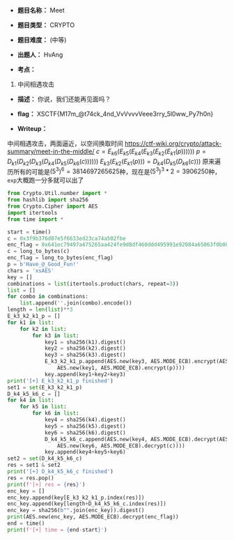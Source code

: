 * **题目名称：** Meet

* **题目类型：** CRYPTO
* **题目难度：** (中等)

* **出题人：** HvAng

* **考点：**  

1. 中间相遇攻击

* **描述：**  你说，我们还能再见面吗？

* **flag：** XSCTF{M17m_@t74ck_4nd_VvVvvvVeee3rry_5l0ww_Py7h0n}

* **Writeup：**

中间相遇攻击，两面逼近，以空间换取时间
<https://ctf-wiki.org/crypto/attack-summary/meet-in-the-middle/>
$c=E_{k6}(E_{k5}(E_{k4}(E_{k3}(E_{k2}(E_{k1}(p))))))$
$p=D_{k1}(D_{k2}(D_{k3}(D_{k4}(D_{k5}(D_{k6}(c))))))$
$E_{k3}(E_{k2}(E_{k1}(p)))=D_{k4}(D_{k5}(D_{k6}(c)))$
原来遍历所有的可能是$(5^{3})^{6}=3814697265625$种，现在是$(5^{3})^{3}*2=3906250$种，`exp`大概跑一分多就可以出了

```py
from Crypto.Util.number import *
from hashlib import sha256
from Crypto.Cipher import AES
import itertools
from time import *

start = time()
c = 0x3f9b376d07e5f6633ed23ca74a502fbe
enc_flag = 0x641ec79497a475265aa424fe9d8df460ddd495991e92084a65063f0b08a04159547214a81038661557ee9da8685bc7e7e45f73936e3c3f2fad09181f2e33cf45
c = long_to_bytes(c)
enc_flag = long_to_bytes(enc_flag)
p = b'Have_@_Good_Fun!'
chars = 'xsAES'
key = []
combinations = list(itertools.product(chars, repeat=3))
list = []
for combo in combinations:
    list.append(''.join(combo).encode())
length = len(list)**3
E_k3_k2_k1_p = []
for k1 in list:
    for k2 in list:
        for k3 in list:
            key1 = sha256(k1).digest()
            key2 = sha256(k2).digest()
            key3 = sha256(k3).digest()
            E_k3_k2_k1_p.append(AES.new(key3, AES.MODE_ECB).encrypt(AES.new(key2, AES.MODE_ECB).encrypt(
                AES.new(key1, AES.MODE_ECB).encrypt(p))))
            key.append(key1+key2+key3)
print('[+] E_k3_k2_k1_p finished')
set1 = set(E_k3_k2_k1_p)
D_k4_k5_k6_c = []
for k4 in list:
    for k5 in list:
        for k6 in list:
            key4 = sha256(k4).digest()
            key5 = sha256(k5).digest()
            key6 = sha256(k6).digest()
            D_k4_k5_k6_c.append(AES.new(key4, AES.MODE_ECB).decrypt(AES.new(key5, AES.MODE_ECB).decrypt(
                AES.new(key6, AES.MODE_ECB).decrypt(c))))
            key.append(key4+key5+key6)
set2 = set(D_k4_k5_k6_c)
res = set1 & set2
print('[+] D_k4_k5_k6_c finished')
res = res.pop()
print(f'[+] res = {res}')
enc_key = []
enc_key.append(key[E_k3_k2_k1_p.index(res)])
enc_key.append(key[length+D_k4_k5_k6_c.index(res)])
enc_key = sha256(b"".join(enc_key)).digest()
print(AES.new(enc_key, AES.MODE_ECB).decrypt(enc_flag))
end = time()
print(f'[+] time = {end-start}')
```